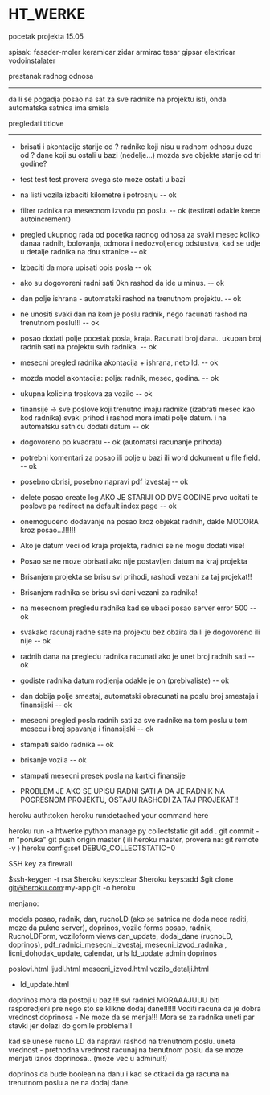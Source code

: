 # HT_WERKE
pocetak projekta 15.05


spisak:
fasader-moler
keramicar
zidar
armirac
tesar
gipsar
elektricar
vodoinstalater

prestanak radnog odnosa

__________________________________________________________________________________________________________


da li se pogadja posao na sat za sve radnike na projektu isti, onda automatska satnica ima smisla

pregledati titlove



----------------------------------------------------




- brisati i akontacije starije od ?  radnike koji nisu u radnom odnosu duze od ? dane koji su ostali u bazi  (nedelje...)
mozda sve objekte starije od tri godine?
- test test test provera svega sto moze ostati u bazi


- na listi vozila izbaciti kilometre i potrosnju  --  ok
- filter radnika na mesecnom izvodu po poslu.  --  ok (testirati odakle krece autoincrement)
- pregled ukupnog rada od pocetka radnog odnosa za svaki mesec koliko danaa radnih, bolovanja, odmora i nedozvoljenog odstustva,
 kad se udje u detalje radnika na dnu stranice  -- ok
- Izbaciti da mora upisati opis posla -- ok
- ako su dogovoreni radni sati 0kn rashod da ide u minus. --  ok
- dan polje ishrana - automatski rashod na trenutnom projektu.  --  ok
- ne unositi svaki dan na kom je poslu radnik, nego racunati rashod na trenutnom poslu!!!  --  ok
- posao dodati polje pocetak posla, kraja. Racunati broj dana..  ukupan broj radnih sati na projektu svih radnika. --  ok
- mesecni pregled radnika akontacija + ishrana, neto ld.  --  ok
- mozda model akontacija: polja: radnik, mesec, godina.  --  ok
- ukupna kolicina troskova za vozilo -- ok
- finansije -> sve poslove koji trenutno imaju radnike (izabrati mesec kao kod radnika) svaki prihod i rashod mora imati polje datum. i na automatsku satnicu dodati datum   --  ok
- dogovoreno po kvadratu  --  ok  (automatsi racunanje prihoda)
- potrebni komentari za posao ili polje u bazi ili word dokument u file field.  --  ok
- posebno obrisi, posebno napravi pdf izvestaj -- ok
- delete posao create log  AKO JE STARIJI OD DVE GODINE prvo ucitati te poslove pa redirect na default index page  --  ok


- onemoguceno dodavanje na posao kroz objekat radnih, dakle MOOORA kroz posao...!!!!!!
- Ako je datum veci od kraja projekta, radnici se ne mogu dodati vise!
- Posao se ne moze obrisati ako nije postavljen datum na kraj projekta
- Brisanjem projekta se brisu svi prihodi, rashodi vezani za taj projekat!!
- Brisanjem radnika se brisu svi dani vezani za radnika!


- na mesecnom pregledu radnika kad se ubaci posao  server error 500  --  ok
- svakako racunaj radne sate na projektu bez obzira da li je dogovoreno ili nije  --  ok
- radnih dana na pregledu radnika racunati ako je unet broj radnih sati  --  ok
- godiste radnika  datum rodjenja  odakle je on  (prebivaliste)  --  ok
- dan dobija polje smestaj, automatski obracunati na poslu broj smestaja i finansijski  --  ok
- mesecni pregled posla radnih sati za sve radnike na tom poslu u tom mesecu i broj spavanja i finansijski -- ok
- stampati saldo radnika -- ok
- brisanje vozila -- ok


- stampati mesecni presek posla na kartici finansije




- PROBLEM JE AKO SE UPISU RADNI SATI A DA JE RADNIK NA POGRESNOM PROJEKTU, OSTAJU RASHODI ZA TAJ PROJEKAT!!




heroku auth:token
heroku run:detached your command here

heroku run -a htwerke python manage.py collectstatic
git add .
git commit -m "poruka"
git push origin master ( ili heroku master, provera na: git remote -v )
heroku config:set DEBUG_COLLECTSTATIC=0


SSH key za firewall

$ssh-keygen -t rsa
$heroku keys:clear
$heroku keys:add 
$git clone git@heroku.com:my-app.git -o heroku



menjano:





models posao, radnik, dan, rucnoLD  (ako se satnica ne doda nece raditi, moze da pukne server),  doprinos, vozilo
forms posao, radnik, RucnoLDForm, voziloform
views dan_update, dodaj_dane (rucnoLD, doprinos), pdf_radnici_mesecni_izvestaj, mesecni_izvod_radnika    ,    licni_dohodak_update, calendar, 
urls ld_update
admin doprinos

poslovi.html
ljudi.html
mesecni_izvod.html
vozilo_detalji.html
+ ld_update.html

doprinos mora da postoji u bazi!!!
svi radnici MORAAAJUUU biti rasporedjeni pre nego sto se klikne dodaj dane!!!!!!
Voditi racuna da je dobra vrednost doprinosa - Ne moze da se menja!!!
Mora se za radnika uneti par stavki jer dolazi do gomile problema!!


kad se unese rucno LD da napravi rashod na trenutnom poslu. uneta vrednost - prethodna vrednost racunaj na trenutnom poslu
da se moze menjati iznos doprinosa.. (moze vec u adminu!!)


doprinos da bude boolean na danu i kad se otkaci da ga racuna na trenutnom poslu a ne na dodaj dane.